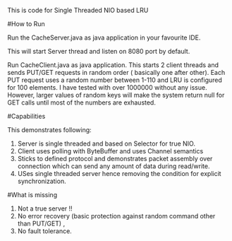 This is code for Single Threaded NIO based LRU 

#How to Run

Run the CacheServer.java as java application in your favourite IDE.

This will start Server thread and listen on 8080 port by default.

Run CacheClient.java as java application. This starts 2 client threads and sends PUT/GET requests in random order ( basically one after other). 
Each PUT request uses a random number between 1-110 and LRU is configured for 100 elements. I have tested with over 1000000 without any issue. 
However, larger values of random keys will make the system return null for GET calls until most of the numbers are exhausted. 

#Capabilities

This demonstrates following:
1) Server is single threaded and based on Selector for true NIO.
2) Client uses polling with ByteBuffer and uses Channel semantics
3) Sticks to defined protocol and demonstrates packet assembly over connection which can send any amount of data during read/write.
4) USes single threaded server hence removing the condition for explicit synchronization.

#What is missing

1) Not a true server !!
2) No error recovery (basic protection against random command other than PUT/GET) , 
3) No fault tolerance.



